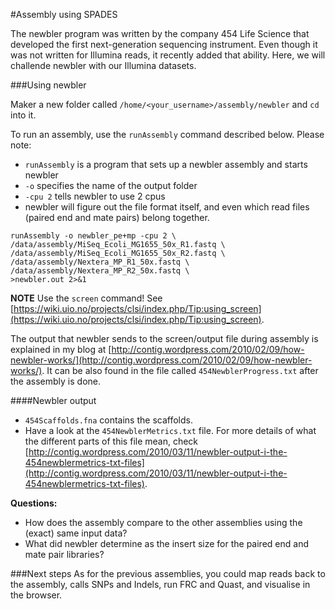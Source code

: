 #Assembly using SPADES

The newbler program was written by the company 454 Life Science that developed the first next-generation sequencing instrument. Even though it was not written for Illumina reads, it recently added that ability. Here, we will challende newbler with our Illumina datasets.

###Using newbler

Maker a new folder called `/home/<your_username>/assembly/newbler` and `cd` into it.

To run an assembly, use the `runAssembly` command described below. Please note:

* `runAssembly` is a program that sets up a newbler assembly and starts newbler
* `-o` specifies the name of the output folder
* `-cpu 2` tells newbler to use 2 cpus
* newbler will figure out the file format itself, and even which read files (paired end and mate pairs) belong together.

```
runAssembly -o newbler_pe+mp -cpu 2 \
/data/assembly/MiSeq_Ecoli_MG1655_50x_R1.fastq \
/data/assembly/MiSeq_Ecoli_MG1655_50x_R2.fastq \
/data/assembly/Nextera_MP_R1_50x.fastq \
/data/assembly/Nextera_MP_R2_50x.fastq \
>newbler.out 2>&1
```

**NOTE** Use the `screen` command! See [https://wiki.uio.no/projects/clsi/index.php/Tip:using_screen](https://wiki.uio.no/projects/clsi/index.php/Tip:using_screen).

The output that newbler sends to the screen/output file during assembly is explained in my blog at [http://contig.wordpress.com/2010/02/09/how-newbler-works/](http://contig.wordpress.com/2010/02/09/how-newbler-works/).
It can be also found in the file called `454NewblerProgress.txt` after the assembly is done.

####Newbler output

* `454Scaffolds.fna` contains the scaffolds.
* Have a look at the `454NewblerMetrics.txt` file.  For more details of what the different parts of this file mean, check [http://contig.wordpress.com/2010/03/11/newbler-output-i-the-454newblermetrics-txt-files](http://contig.wordpress.com/2010/03/11/newbler-output-i-the-454newblermetrics-txt-files).

**Questions:**

* How does the assembly compare to the other assemblies using the (exact) same input data?
* What did newbler determine as the insert size for the paired end and mate pair libraries?

###Next steps
As for the previous assemblies, you could map reads back to the assembly, calls SNPs and Indels, run FRC and Quast, and visualise in the browser.

